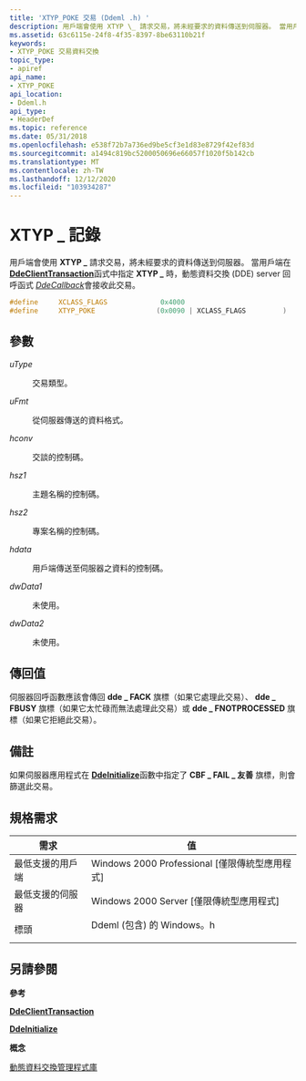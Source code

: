 ```yaml
---
title: 'XTYP_POKE 交易 (Ddeml .h) '
description: 用戶端會使用 XTYP \_ 請求交易，將未經要求的資料傳送到伺服器。 當用戶端在 DdeClientTransaction 函式中指定 XTYP 時，動態資料交換 (DDE) server 回呼函式 DdeCallback 會接收此交易 \_ 。
ms.assetid: 63c6115e-24f8-4f35-8397-8be63110b21f
keywords:
- XTYP_POKE 交易資料交換
topic_type:
- apiref
api_name:
- XTYP_POKE
api_location:
- Ddeml.h
api_type:
- HeaderDef
ms.topic: reference
ms.date: 05/31/2018
ms.openlocfilehash: e538f72b7a736ed9be5cf3e1d83e8729f42ef83d
ms.sourcegitcommit: a1494c819bc5200050696e66057f1020f5b142cb
ms.translationtype: MT
ms.contentlocale: zh-TW
ms.lasthandoff: 12/12/2020
ms.locfileid: "103934287"
---
```

# <a name="xtyp_poke-transaction"></a>XTYP \_ 記錄

用戶端會使用 **XTYP \_** 請求交易，將未經要求的資料傳送到伺服器。 當用戶端在 [**DdeClientTransaction**](/windows/desktop/api/Ddeml/nf-ddeml-ddeclienttransaction)函式中指定 **XTYP \_** 時，動態資料交換 (DDE) server 回呼函式 [*DdeCallback*](/windows/win32/api/ddeml/nc-ddeml-pfncallback)會接收此交易。


```C++
#define     XCLASS_FLAGS             0x4000
#define     XTYP_POKE               (0x0090 | XCLASS_FLAGS         )
```



## <a name="parameters"></a>參數

<dl> <dt>

*uType* 
</dt> <dd>

交易類型。

</dd> <dt>

*uFmt* 
</dt> <dd>

從伺服器傳送的資料格式。

</dd> <dt>

*hconv* 
</dt> <dd>

交談的控制碼。

</dd> <dt>

*hsz1* 
</dt> <dd>

主題名稱的控制碼。

</dd> <dt>

*hsz2* 
</dt> <dd>

專案名稱的控制碼。

</dd> <dt>

*hdata* 
</dt> <dd>

用戶端傳送至伺服器之資料的控制碼。

</dd> <dt>

*dwData1* 
</dt> <dd>

未使用。

</dd> <dt>

*dwData2* 
</dt> <dd>

未使用。

</dd> </dl>

## <a name="return-value"></a>傳回值

伺服器回呼函數應該會傳回 **dde \_ FACK** 旗標（如果它處理此交易）、 **dde \_ FBUSY** 旗標（如果它太忙碌而無法處理此交易）或 **dde \_ FNOTPROCESSED** 旗標（如果它拒絕此交易）。

## <a name="remarks"></a>備註

如果伺服器應用程式在 [**DdeInitialize**](/windows/desktop/api/Ddeml/nf-ddeml-ddeinitializea)函數中指定了 **CBF \_ FAIL \_ 友善** 旗標，則會篩選此交易。

## <a name="requirements"></a>規格需求



| 需求 | 值 |
|-------------------------------------|--------------------------------------------------------------------------------------------------------|
| 最低支援的用戶端<br/> | Windows 2000 Professional \[僅限傳統型應用程式\]<br/>                                             |
| 最低支援的伺服器<br/> | Windows 2000 Server \[僅限傳統型應用程式\]<br/>                                                   |
| 標頭<br/>                   | <dl> <dt>Ddeml (包含) 的 Windows。h </dt> </dl> |



## <a name="see-also"></a>另請參閱

<dl> <dt>

**參考**
</dt> <dt>

[**DdeClientTransaction**](/windows/desktop/api/Ddeml/nf-ddeml-ddeclienttransaction)
</dt> <dt>

[**DdeInitialize**](/windows/desktop/api/Ddeml/nf-ddeml-ddeinitializea)
</dt> <dt>

**概念**
</dt> <dt>

[動態資料交換管理程式庫](dynamic-data-exchange-management-library.md)
</dt> </dl>

 

